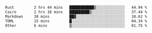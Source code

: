 <!--START_SECTION:waka-->

```txt
Rust         2 hrs 44 mins   ███████████▒░░░░░░░░░░░░░   44.94 %
Cairo        2 hrs 16 mins   █████████▒░░░░░░░░░░░░░░░   37.44 %
Markdown     38 mins         ██▓░░░░░░░░░░░░░░░░░░░░░░   10.62 %
TOML         15 mins         █░░░░░░░░░░░░░░░░░░░░░░░░   04.34 %
Other        6 mins          ▒░░░░░░░░░░░░░░░░░░░░░░░░   01.75 %
```

<!--END_SECTION:waka-->